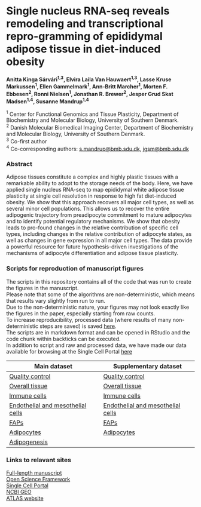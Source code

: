 # Single nucleus RNA-seq reveals remodeling and transcriptional repro-gramming of epididymal adipose tissue in diet-induced obesity
**Anitta Kinga Sárvári<sup>1,3</sup>, Elvira Laila Van Hauwaert<sup>1,3</sup>, Lasse Kruse Markussen<sup>1</sup>, Ellen Gammelmark<sup>1</sup>, Ann-Britt Marcher<sup>1</sup>, Morten F. Ebbesen<sup>2</sup>, Ronni Nielsen<sup>1</sup>, Jonathan R. Brewer<sup>2</sup>, Jesper Grud Skat Madsen<sup>1,4</sup>, Susanne Mandrup<sup>1,4</sup>**


<sup>1</sup> Center for Functional Genomics and Tissue Plasticity, Department of Biochemistry and Molecular Biology, University of Southern Denmark.<br>
<sup>2</sup> Danish Molecular Biomedical Imaging Center, Department of Biochemistry and Molecular Biology, University of Southern Denmark.<br>
<sup>3</sup> Co-first author<br>
<sup>4</sup> Co-corresponding authors: s.mandrup@bmb.sdu.dk, jgsm@bmb.sdu.dk <br>

### Abstract
Adipose tissues constitute a complex and highly plastic tissues with a remarkable ability to adopt to the storage needs of the body. Here, we have applied single nucleus RNA-seq to map epididymal white adipose tissue plasticity at single cell resolution in response to high fat diet-induced obesity. We show that this approach recovers all major cell types, as well as several minor cell populations. This allows us to recover the entire adipogenic trajectory from preadipocyte commitment to mature adipocytes and to identify potential regulatory mechanisms. We show that obesity leads to pro-found changes in the relative contribution of specific cell types, including changes in the relative contribution of adipocyte states, as well as changes in gene expression in all major cell types. The data provide a powerful resource for future hypothesis-driven investigations of the mechanisms of adipocyte differentiation and adipose tissue plasticity.

### Scripts for reproduction of manuscript figures
The scripts in this repository contains all of the code that was run to create the figures in the manuscript. <br>
Please note that some of the algorithms are non-deterministic, which means that results vary slightly from run to run. <br>
Due to the non-deterministic nature, your figures may not look exactly like the figures in the paper, especially starting from raw counts. <br>
To increase reproducibility, processed data (where results of many non-deterministic steps are saved) is saved [here](https://osf.io/tsjqc/). <br>
The scripts are in markdown format and can be opened in RStudio and the code chunk within backticks can be executed.<br>
In addition to script and raw and processed data, we have made our data available for browsing at the Single Cell Portal [here](https://singlecell.broadinstitute.org/single_cell/study/SCP1179) <br>

Main dataset | Supplementary dataset
------------- | -------------
[Quality control](Scripts/Main_00_QC.md) | [Quality control](Scripts/Supplemental_00_QC.md)
[Overall tissue](Scripts/Main_01_Overall.md) | [Overall tissue](Scripts/Supplemental_01_Overall.md)
[Immune cells](Scripts/Main_02_Immune.md) | [Immune cells](Scripts/Supplemental_02_Immune.md)
[Endothelial and mesothelial cells](Scripts/Main_03_Endothelial_Mesothelial.md) | [Endothelial and mesothelial cells](Scripts/Supplemental_03_Endothelial_Mesothelial.md)
[FAPs](Scripts/Main_04_FAP.md) | [FAPs](Scripts/Supplemental_04_FAP.md)
[Adipocytes](Scripts/Main_05_Adipocytes.md) | [Adipocytes](Scripts/Supplemental_05_Adipocytes.md)
[Adipogenesis](Scripts/Main_06_Adipogenesis.md) | 

### Links to relavant sites
[Full-length manuscript](http://www.sciencedirect.com/science/article/pii/S109727651730240X)<br>
[Open Science Framework](https://osf.io/tsjqc/)<br>
[Single Cell Portal](https://singlecell.broadinstitute.org/single_cell/study/SCP1179)<br>
[NCBI GEO](https://www.ncbi.nlm.nih.gov/geo/query/acc.cgi?acc=GSE95533)<br>
[ATLAS website](https://www.sdu.dk/en/atlas)<br>

